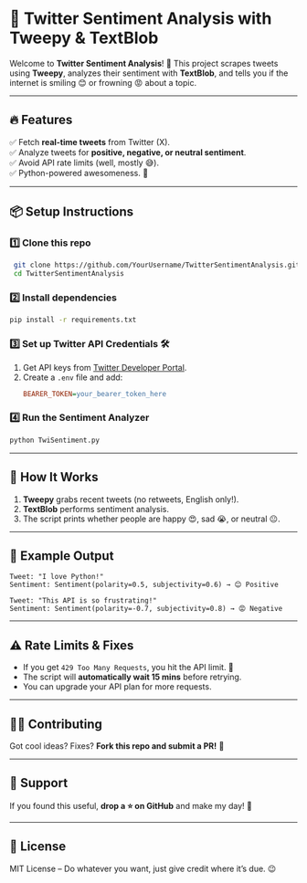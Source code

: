 # 🤖 Twitter Sentiment Analysis with Tweepy & TextBlob

Welcome to **Twitter Sentiment Analysis**! 🚀 This project scrapes tweets using **Tweepy**, analyzes their sentiment with **TextBlob**, and tells you if the internet is smiling 😊 or frowning 😡 about a topic.

---

## 🔥 Features
✅ Fetch **real-time tweets** from Twitter (X).  
✅ Analyze tweets for **positive, negative, or neutral sentiment**.  
✅ Avoid API rate limits (well, mostly 😅).  
✅ Python-powered awesomeness. 🐍

---

## 📦 Setup Instructions

### 1️⃣ Clone this repo
```sh
 git clone https://github.com/YourUsername/TwitterSentimentAnalysis.git
 cd TwitterSentimentAnalysis
```

### 2️⃣ Install dependencies
```sh
pip install -r requirements.txt
```

### 3️⃣ Set up Twitter API Credentials 🛠️
1. Get API keys from [Twitter Developer Portal](https://developer.x.com/en/portal/product).
2. Create a `.env` file and add:
   ```ini
   BEARER_TOKEN=your_bearer_token_here
   ```

### 4️⃣ Run the Sentiment Analyzer
```sh
python TwiSentiment.py
```

---

## 🧠 How It Works
1. **Tweepy** grabs recent tweets (no retweets, English only!).
2. **TextBlob** performs sentiment analysis.
3. The script prints whether people are happy 😍, sad 😭, or neutral 😐.

---

## 🎯 Example Output
```
Tweet: "I love Python!"
Sentiment: Sentiment(polarity=0.5, subjectivity=0.6) → 😊 Positive

Tweet: "This API is so frustrating!"
Sentiment: Sentiment(polarity=-0.7, subjectivity=0.8) → 😡 Negative
```

---

## ⚠️ Rate Limits & Fixes
- If you get `429 Too Many Requests`, you hit the API limit. 🛑
- The script will **automatically wait 15 mins** before retrying.
- You can upgrade your API plan for more requests.

---

## 👨‍💻 Contributing
Got cool ideas? Fixes? **Fork this repo and submit a PR!** 🤝

---

## 💖 Support
If you found this useful, **drop a ⭐ on GitHub** and make my day! 🌟

---

## 📜 License
MIT License – Do whatever you want, just give credit where it’s due. 😉

